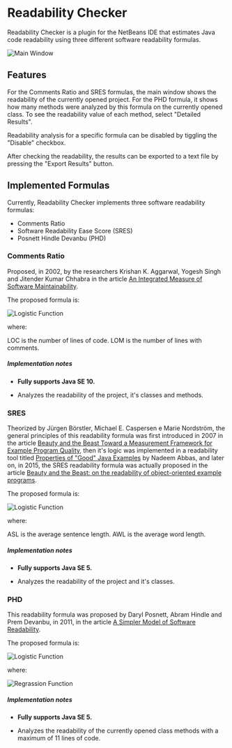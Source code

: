 # Readability Checker

Readability Checker is a plugin for the NetBeans IDE that estimates Java code readability using three different software readability formulas.

![Main Window](https://image.ibb.co/kD8aBp/rc_window.png "Readability Checker Main Window")

## Features

For the Comments Ratio and SRES formulas, the main window shows the readability of the currently opened project. For the PHD formula, it shows how many methods were analyzed by this formula on the currently opened class. To see the readability value of each method, select "Detailed Results".

Readability analysis for a specific formula can be disabled by tiggling the "Disable" checkbox.

After checking the readability, the results can be exported to a text file by pressing the "Export Results" button.

## Implemented Formulas

Currently, Readability Checker implements three software readability formulas:

* Comments Ratio
* Software Readability Ease Score (SRES)
* Posnett Hindle Devanbu (PHD)

### Comments Ratio

Proposed, in 2002, by the researchers Krishan K. Aggarwal, Yogesh Singh and Jitender Kumar Chhabra in the article [An Integrated Measure of Software Maintainability](https://ieeexplore.ieee.org/document/981648/).

The proposed formula is:

![](https://image.ibb.co/k1D6j9/Code_Cogs_Eqn_2.gif "Logistic Function")

where:

LOC is the number of lines of code.
LOM is the number of lines with comments.

##### Implementation notes

* **Fully supports Java SE 10.**

* Analyzes the readability of the project, it's classes and methods.

### SRES

Theorized by Jürgen Börstler, Michael E. Caspersen e Marie Nordström, the general principles of this readability formula was first introduced in 2007 in the article [Beauty and the Beast Toward a Measurement Framework for Example Program Quality](https://pdfs.semanticscholar.org/8c41/1a1fb987966f2020765069dc21881826e635.pdf), then it's logic was implemented in a readability tool titled [Properties of "Good" Java Examples](http://www8.cs.umu.se/education/examina/Rapporter/NadeemAbbas_v2.pdf) by Nadeem Abbas, and later on, in 2015, the SRES readability formula was actually proposed in the article [Beauty and the Beast: on the readability of object-oriented example programs](https://link.springer.com/article/10.1007/s11219-015-9267-5).

The proposed formula is:

![](https://image.ibb.co/dDyiWp/Code_Cogs_Eqn_3.gif "Logistic Function")

where:

ASL is the average sentence length.
AWL is the average word length.

##### Implementation notes

* **Fully supports Java SE 5.**

* Analyzes the readability of the project and it's classes.

### PHD

This readability formula was proposed by Daryl Posnett, Abram Hindle and Prem Devanbu, in 2011, in the article [A Simpler Model of Software Readability](https://dl.acm.org/citation.cfm?id=1985454).

The proposed formula is:

![](https://image.ibb.co/dXmRj9/Code_Cogs_Eqn_4.gif "Logistic Function")

where:

![](https://image.ibb.co/bWZwj9/Code_Cogs_Eqn_5.gif "Regrassion Function")

##### Implementation notes

* **Fully supports Java SE 5.**

* Analyzes the readability of the currently opened class methods with a maximum of 11 lines of code.
